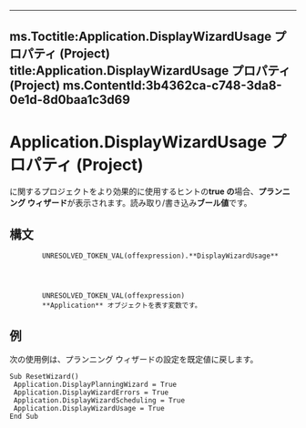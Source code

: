 

---
ms.Toctitle:Application.DisplayWizardUsage プロパティ (Project)
title:Application.DisplayWizardUsage プロパティ (Project)
ms.ContentId:3b4362ca-c748-3da8-0e1d-8d0baa1c3d69
---
# Application.DisplayWizardUsage プロパティ (Project)




に関するプロジェクトをより効果的に使用するヒントの**true の**場合、**プランニング ウィザード**が表示されます。読み取り/書き込み**ブール値**です。

## 構文

            UNRESOLVED_TOKEN_VAL(offexpression).**DisplayWizardUsage**




            UNRESOLVED_TOKEN_VAL(offexpression)
            **Application** オブジェクトを表す変数です。



## 例
次の使用例は、プランニング ウィザードの設定を既定値に戻します。

```vba
Sub ResetWizard() 
 Application.DisplayPlanningWizard = True 
 Application.DisplayWizardErrors = True 
 Application.DisplayWizardScheduling = True 
 Application.DisplayWizardUsage = True 
End Sub
```





